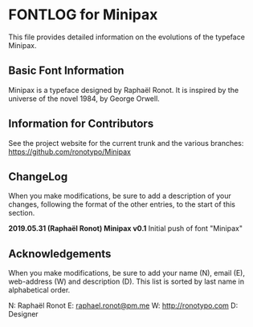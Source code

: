 # FONTLOG for Minipax
This file provides detailed information on the evolutions of the typeface Minipax.

## Basic Font Information
Minipax is a typeface designed by Raphaël Ronot. It is inspired by the universe of the novel 1984, by George Orwell.

## Information for Contributors
See the project website for the current trunk and the various branches:
https://github.com/ronotypo/Minipax 

## ChangeLog
When you make modifications, be sure to add a description of your changes,
following the format of the other entries, to the start of this section.

**2019.05.31 (Raphaël Ronot) Minipax v0.1**
Initial push of font "Minipax"

## Acknowledgements
When you make modifications, be sure to add your name (N), email (E),
web-address (W) and description (D). This list is sorted by last name in
alphabetical order.

N: Raphaël Ronot
E: raphael.ronot@pm.me
W: http://ronotypo.com
D: Designer